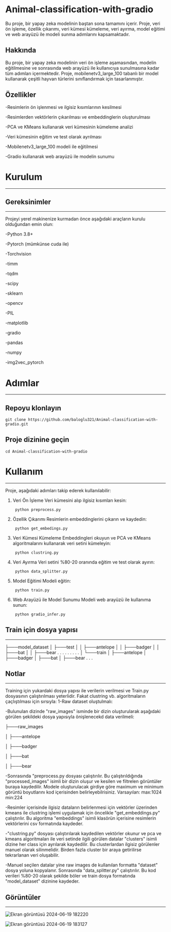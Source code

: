 # Animal-classification-with-gradio

Bu proje, bir yapay zeka modelinin baştan sona tamamını içerir. Proje, veri ön işleme, özellik çıkarımı, veri kümesi kümeleme, veri ayırma, model eğitimi ve web arayüzü ile modeli sunma adımlarını kapsamaktadır.

## Hakkında
Bu proje, bir yapay zeka modelinin veri ön işleme aşamasından, modelin eğitilmesine ve sonrasında web arayüzü ile kullanıcıya sunulmasına kadar tüm adımları içermektedir. Proje, mobilenetv3_large_100 tabanlı bir model kullanarak çeşitli hayvan türlerini sınıflandırmak için tasarlanmıştır.

## Özellikler
-Resimlerin ön işlenmesi ve ilgisiz kısımlarının kesilmesi

-Resimlerden vektörlerin çıkarılması ve embeddinglerin oluşturulması

-PCA ve KMeans kullanarak veri kümesinin kümeleme analizi

-Veri kümesinin eğitim ve test olarak ayrılması

-Mobilenetv3_large_100 modeli ile eğitilmesi

-Gradio kullanarak web arayüzü ile modelin sunumu


# Kurulum
----------------------

## Gereksinimler
----------------------

Projeyi yerel makinenize kurmadan önce aşağıdaki araçların kurulu olduğundan emin olun:

-Python 3.8+

-Pytorch (mümkünse cuda ile)

-Torchvision

-timm

-tqdm

-scipy

-sklearn

-opencv

-PIL

-matplotlib

-gradio

-pandas

-numpy

-img2vec_pytorch

# Adımlar
----------------------

## Repoyu klonlayın

    git clone https://github.com/baloglu321/Animal-classification-with-gradio.git


## Proje dizinine geçin
    
    cd Animal-classification-with-gradio

# Kullanım
----------------------

Proje, aşağıdaki adımları takip ederek kullanılabilir:

1. Veri Ön İşleme
Veri kümesini alıp ilgisiz kısımları kesin:

        python preprocess.py

2. Özellik Çıkarımı
Resimlerin embeddinglerini çıkarın ve kaydedin:

        python get_embedings.py

3. Veri Kümesi Kümeleme
Embeddingleri okuyun ve PCA ve KMeans algoritmalarını kullanarak veri setini kümeleyin:

        python clustring.py

4. Veri Ayırma
Veri setini %80-20 oranında eğitim ve test olarak ayırın:

        python data_splitter.py

5. Model Eğitimi
Modeli eğitin:

        python train.py

6. Web Arayüzü ile Model Sunumu
Modeli web arayüzü ile kullanıma sunun:

        python gradio_infer.py


## Train için dosya yapısı
----------------------

├───model_dataset
│   ├───test
│   │   ├───antelope
│   │   ├───badger
│   │   ├───bat
│   │   ├───bear
.   .   .
.   .   .
.   .   .
│   └───train
│       ├───antelope
│       ├───badger
│       ├───bat
│       ├───bear
.    .  .


## Notlar
----------------------

Training için yukardaki dosya yapısı ile verilerin verilmesi ve Train.py dosyasının çalıştırılması yeterlidir. 
Fakat clustring vb. algoritmaların çaçlıştılması için sırsıyla:
1-Raw dataset oluştulmalı:

-Bulunulan dizinde "raw_images" isminde bir dizin oluşturularak aşağıdaki görülen şekildeki dosya yapısıyla önişlenecekd data verilmeli:

├───raw_images

│   ├───antelope

│   ├───badger

│   ├───bat

│   ├───bear


-Sonrasında "preprocess.py dosyası çalıştırılır. Bu çalıştırıldığında "processed_images" isimli bir dizin oluşur ve kesilen ve filtrelen görüntüler buraya kaydedilir. Modele oluşturulacak girdiye göre maximum ve minimum görüntü boyutlarını kod içerisinden belirleyebilrisiniz. Varsayılan: max:1024 min:224

-Resimler içerisinde ilgisiz dataların belirlenmesi için vektörler üzerinden kmeans ile clustring işlemi uygulamak için öncelikle "get_embeddings.py" çalıştırılır. Bu algoritma "embeddings" isimli klasörün içerisine resimlerin vektörlerini csv formatında kaydeder. 

-"clustring.py" dosyası çalıştırılarak kaydedilen vektörler okunur ve pca ve kmeans algoritmaları ile veri setinde ilgili görülen datalar "clusters" isimli dizine her class için ayrılarak kaydedilir. Bu clusterlardan ilgisiz görülenler manuel olarak silinmelidir. Birden fazla cluster bir araya getirilirse tekrarlanan veri oluşabilir.

-Manuel seçilen datalar yine raw images de kullanılan formatta "dataset" dosya yoluna kopyalanır. Sonrasında "data_splitter.py" çalıştırılır. Bu kod verileri %80-20 olarak şekilde böler ve train dosya formatında "model_dataset" dizinine kaydeder.


## Görüntüler
----------------------
![Ekran görüntüsü 2024-06-19 182220](https://github.com/baloglu321/Animal-classification-with-gradio/assets/98214109/b7c22038-35b4-45df-85a5-245348581623)

![Ekran görüntüsü 2024-06-19 183127](https://github.com/baloglu321/Animal-classification-with-gradio/assets/98214109/44697ebb-bd7c-4985-b9cb-254ee67aeead)




